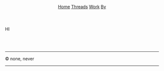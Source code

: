 <!DOCTYPE html>
<html lang="en">
<head>
    <meta charset="UTF-8">
    <meta http-equiv="X-UA-Compatible" content="IE=edge">
    <meta name="viewport" content="width=device-width, initial-scale=1.0">
    <meta name="description" content="Gotto.TK Network!">
    <meta name="author" content="lost">
    <link rel="stylesheet" href="/static/header.css">
<!--     <link rel="stylesheet" href="/static/user.css"> -->
    <link rel="stylesheet" href="/static/theme.css">
<!--     <link rel="stylesheet" href="/static/flags.css"> -->
    <title>GOTTO.TK</title>
</head>
    <body>
           <header>
                <div class="topnav">
                    <nav id='navbar'>
                    <a href="https://gotto.tk" target="blank">Home</a>
                    <a href="https://threads.gotto.tk" target="_blank">Threads</a>
                    <a href="https://work.gotto.tk" target="_blank">Work</a>
                    <a href="https://me.gotto.tk" target="_blank">By</a>
                    </nav>
                </div>
            </header>
<body>
   HI
</body>
<br><br><br><br>
    <hr>
    <p style="text-align: center;"><footer>&#169; none, never</footer></p>
    <hr>
</body>
</html>

    
